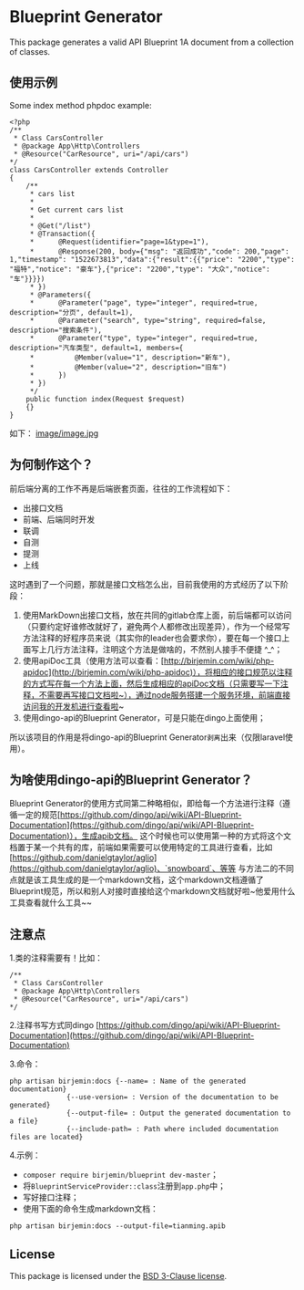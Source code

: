 # Blueprint Generator

This package generates a valid API Blueprint 1A document from a collection of classes.

## 使用示例

Some index method phpdoc example:

```
<?php
/**
 * Class CarsController
 * @package App\Http\Controllers
 * @Resource("CarResource", uri="/api/cars")
*/
class CarsController extends Controller
{
    /**
     * cars list
     *
     * Get current cars list
     *
     * @Get("/list")
     * @Transaction({
     *      @Request(identifier="page=1&type=1"),
     *      @Response(200, body={"msg": "返回成功","code": 200,"page": 1,"timestamp": "1522673813","data":{"result":{{"price": "2200","type": "福特","notice": "豪车"},{"price": "2200","type": "大众","notice": "车"}}}})
     * })
     * @Parameters({
     *      @Parameter("page", type="integer", required=true, description="分页", default=1),
     *      @Parameter("search", type="string", required=false, description="搜索条件"),
     *      @Parameter("type", type="integer", required=true, description="汽车类型", default=1, members={
     *          @Member(value="1", description="新车"),
     *          @Member(value="2", description="旧车")
     *      })
     * })
     */
    public function index(Request $request)
    {}
}
```
如下：
[image/image.jpg](image/image.jpg)

## 为何制作这个？

前后端分离的工作不再是后端嵌套页面，往往的工作流程如下：

* 出接口文档
* 前端、后端同时开发
* 联调
* 自测
* 提测
* 上线

这时遇到了一个问题，那就是接口文档怎么出，目前我使用的方式经历了以下阶段：
1. 使用MarkDown出接口文档，放在共同的gitlab仓库上面，前后端都可以访问（只要约定好谁修改就好了，避免两个人都修改出现差异），作为一个经常写方法注释的好程序员来说（其实你的leader也会要求你），要在每一个接口上面写上几行方法注释，注明这个方法是做啥的，不然别人接手不便捷 ^_^；
2. 使用apiDoc工具（使用方法可以查看：[http://birjemin.com/wiki/php-apidoc](http://birjemin.com/wiki/php-apidoc)），将相应的接口规范以注释的方式写在每一个方法上面，然后生成相应的apiDoc文档（只需要写一下注释，不需要再写接口文档啦~），通过node服务搭建一个服务环境，前端直接访问我的开发机进行查看啦~
3. 使用dingo-api的Blueprint Generator，可是只能在dingo上面使用；

所以该项目的作用是将dingo-api的Blueprint Generator`剥离`出来（仅限laravel使用）。

## 为啥使用dingo-api的Blueprint Generator？
Blueprint Generator的使用方式同第二种略相似，即给每一个方法进行注释（遵循一定的规范[https://github.com/dingo/api/wiki/API-Blueprint-Documentation](https://github.com/dingo/api/wiki/API-Blueprint-Documentation)），生成apib文档。
这个时候也可以使用第一种的方式将这个文档置于某一个共有的库，前端如果需要可以使用特定的工具进行查看，比如[https://github.com/danielgtaylor/aglio](https://github.com/danielgtaylor/aglio)、`snowboard`、等等
与方法二的不同点就是该工具生成的是一个markdown文档，这个markdown文档遵循了Blueprint规范，所以和别人对接时直接给这个markdown文档就好啦~他爱用什么工具查看就什么工具~~

## 注意点

1.类的注释需要有！比如：
```
/**
 * Class CarsController
 * @package App\Http\Controllers
 * @Resource("CarResource", uri="/api/cars")
*/
```

2.注释书写方式同dingo
[https://github.com/dingo/api/wiki/API-Blueprint-Documentation](https://github.com/dingo/api/wiki/API-Blueprint-Documentation)

3.命令：

```
php artisan birjemin:docs {--name= : Name of the generated documentation}
              {--use-version= : Version of the documentation to be generated}
              {--output-file= : Output the generated documentation to a file}
              {--include-path= : Path where included documentation files are located}
```

4.示例：
* `composer require birjemin/blueprint dev-master`；
* 将`BlueprintServiceProvider::class`注册到`app.php`中；
* 写好接口注释；
* 使用下面的命令生成markdown文档：

```
php artisan birjemin:docs --output-file=tianming.apib

```

## License

This package is licensed under the [BSD 3-Clause license](http://opensource.org/licenses/BSD-3-Clause).
